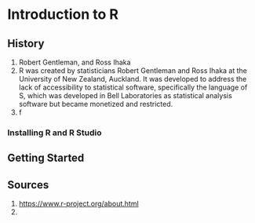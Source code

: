 # Introduction to R
## History
1. Robert Gentleman, and Ross Ihaka
2. R was created by statisticians Robert Gentleman and Ross Ihaka at the University of New Zealand, Auckland. It was developed to address the lack of accessibility to statistical software, specifically the language of S, which was developed in Bell Laboratories as statistical analysis software but became monetized and restricted.
3. f
### Installing R and R Studio

## Getting Started
## Sources
1. https://www.r-project.org/about.html
2. 
